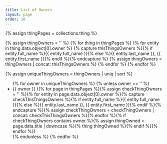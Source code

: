 ```yaml
---
title: List of Owners
layout: page
order: 10
---
```


{% assign thingPages = collections.thing %}

{% assign thingOwners = '' %}
{% for thing in thingPages %}
{% for entity in thing.data.object[0].owner %}
{% capture thisThingsOwners %}{% if entity.full_name %}{{ entity.full_name }}{% else %}{{ entity.last_name }}, {{ entity.first_name }}{% endif %}{% endcapture %}
{% assign thingOwners = thingOwners | concat: thisThingsOwners %}
{% endfor %}
{% endfor %}

{% assign uniqueThingOwners = thingOwners | uniq | sort %}

<ul id="owners-list" class="has-rule-lines">
{% for owner in uniqueThingOwners %}
{% unless owner == '' %}
<li>{{ owner }} ({% for page in thingPages %}{% assign checkThingOwners = '' %}{% for entity in page.data.object[0].owner %}{% capture checkThisThingsOwners %}{% if entity.full_name %}{{ entity.full_name }}{% else %}{{ entity.last_name }}, {{ entity.first_name }}{% endif %}{% endcapture %}{% assign checkThingOwners = checkThingOwners | concat: checkThisThingsOwners %}{% endfor %}{% if checkThingOwners contains owner %}{% assign thingOwned = page.data.title | downcase %}{% thing thingOwned %}{% endif %}{% endfor %})</li>
{% endunless %}
{% endfor %}
</ul>